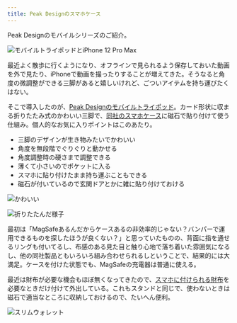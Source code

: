 ```yaml
---
title: Peak Designのスマホケース
---
```

Peak Designのモバイルシリーズのご紹介。

![](https://lh4.googleusercontent.com/PT9w6cytR7DcBhQ1M2sF9p3AtUOfdMj_NQ3ZqzwQ5Py57PQV5YZMH0Gc0qoRizDRMi3xI0V491NJr7-DiDLmxQvQ46Mt4IWuPomIK5ASYNp7mnpFk3jvX1Tv1PIE1KvVoGj6yAUUyrN9-RMJionaUHTaCP8GTG1-3A5mK3gpJq6vmNUk9dNQ1RNTafuk "モバイルトライポッドとiPhone 12 Pro Max")

最近よく散歩に行くようになり、オフラインで見られるよう保存しておいた動画を外で見たり、iPhoneで動画を撮ったりすることが増えてきた。そうなると角度の微調整ができる三脚があると嬉しいけれど、ごついアイテムを持ち運びたくはない。

そこで導入したのが、[Peak Designのモバイルトライポッド](https://www.amazon.co.jp/dp/B09FRZPLL3)。カード形状に収まる折りたたみ式のかわいい三脚で、[同社のスマホケース](https://www.amazon.co.jp/dp/B09FP3HP7Z?)に磁石で貼り付けて使う仕組み。個人的なお気に入りポイントはこのあたり。

*   三脚のデザインが生き物みたいでかわいい
*   角度を無段階でぐりぐりと動かせる
*   角度調整時の硬さまで調整できる
*   薄くて小さいのでポケットに入る
*   スマホに貼り付けたまま持ち運ぶこともできる
*   磁石が付いているので玄関ドアとかに雑に貼り付けておける

![](https://lh4.googleusercontent.com/HXeP10rPiOm0EMms9WEoEhfS9WC98c3pHLsStjhtArVjyLWxE1d_rZKBBRwHGeAfbJRchMt-K99h7LGBWxwZem0pTU4PxxniL6DYcdjToSsoajvqesFWsTK6LjKspc2AGqMsH37BZlaLmZBhlyY96eqOvOY-Q3kExBQW1IJDFzdZ5qMasJoCXK-87Zgq "かわいい")

![](https://lh6.googleusercontent.com/OYobfkje8H7CoCEcxYf5sSmkGn0VtxhOHSGTqIHI1LskT5VwTQbDtqrfmzU_V_tV8jugogD5B5xvgsjNJA90kNadpCEP4_Ho0gdDKsa5soja7JnQg7vkwly0-UHZ_TiOd7JTG8PqbGIflIuS0vdY96pkGIPxrflQgjqmTd5tQKFABuS320NlC3uhzivg "折りたたんだ様子")

最初は「MagSafeあるんだからケースあるの非効率的じゃない？バンパーで運用できるものを探したほうが良くない？」と思っていたものの、背面に指を通せるリングも付いてるし、布感のある見た目と触り心地で落ち着いた雰囲気になるし、他の同社製品ともいろいろ組み合わせられるしということで、結果的には大満足。ケースを付けた状態でも、MagSafeの充電器は普通に使える。

最近は財布が必要な機会もほぼ無くなってきたので、[スマホに付けられる財布](https://www.amazon.co.jp/dp/B09FSGW671)を必要なときだけ付けて外出している。これもスタンドと同じで、使わないときは磁石で適当なところに収納しておけるので、たいへん便利。

![](https://lh6.googleusercontent.com/VvJLiwdeHPE9Z2FSPCzPUu2GznaKJj68iHOHb-OENo2kpWBHMXp2RYf9rNohHASWbQ0BT2Acbp3zmWme2_CBMPsBHloAAYRXrpzRydn8ggJUZeQ52lOpjU6QGTbLnKl7iu_Ny5Znkh9UOj6XNgzQkOVT7pEtc4sUil9L-ObFtgFPhH5CY6VYDLA86EsJ "スリムウォレット")
